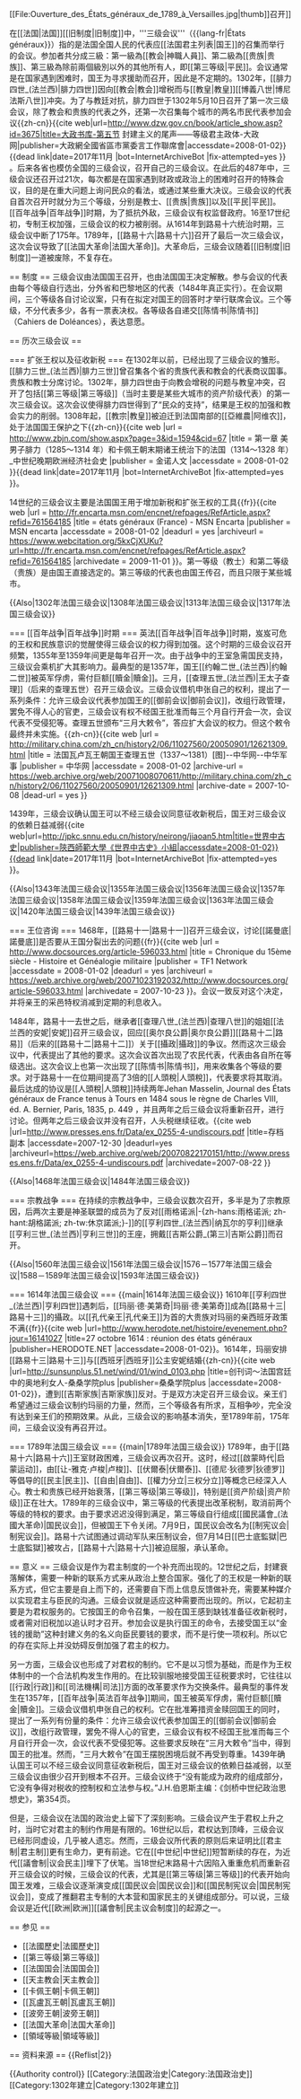 [[File:Ouverture_des_États_généraux_de_1789_à_Versailles.jpg|thumb]]召开]]

在[[法国|法国]][[旧制度|旧制度]]中，'''三级会议'''（{{lang-fr|États généraux}}）指的是法国全国人民的代表应[[法国君主列表|国王]]的召集而举行的会议。参加者共分成三級：第一級為[[教会|神職人員]]、第二級為[[贵族|贵族]]、第三級為除前兩個級別以外的其他所有人，即[[第三等级|平民]]。会议通常是在国家遇到困难时，国王为寻求援助而召开，因此是不定期的。1302年，[[腓力四世_(法兰西)|腓力四世]]因向[[教会|教会]]增税而与[[教皇|教皇]][[博義八世|博尼法斯八世]]冲突。为了与教廷对抗，腓力四世于1302年5月10日召开了第一次三级会议，除了教会和贵族的代表之外，还第一次召集每个城市的两名市民代表参加会议<ref>{{zh-cn}}{{cite web|url=http://www.dzw.gov.cn/book/article_show.asp?id=3675|title=大政书库-第五节 封建主义的尾声——等级君主政体-大政网|publisher=大政網全國省區市黨委言工作聯席會|accessdate=2008-01-02}}{{dead link|date=2017年11月 |bot=InternetArchiveBot |fix-attempted=yes }}
</ref>。后来各省也模仿全国的三级会议，召开自己的三级会议。在此后的487年中，三级会议还召开过21次，每次都是在国家遇到财政或政治上的困难时召开的特殊会议，目的是在重大问题上询问民众的看法，或通过某些重大决议。三级会议的代表自首次召开时就分为三个等级，分别是教士、[[贵族|贵族]]以及[[平民|平民]]。[[百年战争|百年战争]]时期，为了抵抗外敌，三级会议有权监督政府。16至17世纪初，专制王权加强，三级会议的权力被削弱。从1614年到路易十六统治时期，三级会议中断了175年。1789年，[[路易十六|路易十六]]召开了最后一次三级会议，这次会议导致了[[法国大革命|法国大革命]]。大革命后，三级会议随着[[旧制度|旧制度]]一道被废除，不复存在。

== 制度 ==
三级会议由法国国王召开，也由法国国王决定解散。参与会议的代表由每个等级自行选出，分外省和巴黎地区的代表（1484年真正实行）。在会议期间，三个等级各自讨论议案，只有在拟定对国王的回答时才举行联席会议。三个等级，不分代表多少，各有一票表决权。各等级各自递交[[陈情书|陈情书]]（Cahiers de Doléances），表达意愿。

== 历次三级会议 ==

=== 扩张王权以及征收新税 ===
在1302年以前，已经出现了三级会议的雏形。[[腓力三世_(法兰西)|腓力三世]]曾召集各个省的贵族代表和教会的代表商议国事。贵族和教士分席讨论。1302年，腓力四世由于向教会增税的问题与教皇冲突，召开了包括[[第三等级|第三等级]]（当时主要是某些大城市的资产阶级代表）的第一次三级会议。这次会议使得腓力四世得到了“民众的支持”，结果是王权的加强和教会实力的削弱。1308年起，[[教宗|教皇]]被迫迁到法国南部的[[亞維農|阿维农]]，处于法国国王保护之下<ref>{{zh-cn}}{{cite web
 |url        = http://www.zbjn.com/show.aspx?page=3&id=1594&cid=67
 |title      = 第一章 美男子腓力（1285～1314 年）和卡佩王朝末期诸王统治下的法国（1314～1328 年）_中世纪晚期欧洲经济社会史
 |publisher  = 金诺人文
 |accessdate = 2008-01-02
}}{{dead link|date=2017年11月 |bot=InternetArchiveBot |fix-attempted=yes }}</ref>。

14世纪的三级会议主要是法国国王用于增加新税和扩张王权的工具<ref>{{fr}}{{cite web
 |url         = http://fr.encarta.msn.com/encnet/refpages/RefArticle.aspx?refid=761564185
 |title       = états généraux (France) - MSN Encarta
 |publisher   = MSN encarta
 |accessdate  = 2008-01-02
 |deadurl     = yes
 |archiveurl  = https://www.webcitation.org/5kxCjXUKu?url=http://fr.encarta.msn.com/encnet/refpages/RefArticle.aspx?refid=761564185
 |archivedate = 2009-11-01
}}</ref>。第一等级（教士）和第二等级（贵族）是由国王直接选定的。第三等级的代表也由国王传召，而且只限于某些城市。

{{Also|1302年法国三级会议|1308年法国三级会议|1313年法国三级会议|1317年法国三级会议}}

=== [[百年战争|百年战争]]时期 ===
英法[[百年战争|百年战争]]时期，岌岌可危的王权和民族意识的觉醒使得三级会议的权力得到加强。这个时期的三级会议召开频繁，1355年至1359年间更是每年召开一次。由于战争中的王室急需国民支持，三级议会乘机扩大其影响力。最典型的是1357年，国王[[约翰二世_(法兰西)|约翰二世]]被英军俘虏，需付巨额[[贖金|贖金]]。三月，[[查理五世_(法兰西)|王太子查理]]（后来的查理五世）召开三级会议。三级会议借机申张自己的权利，提出了一系列条件：允许三级会议代表参加国王的[[御前会议|御前会议]]，改组行政管理，罢免不得人心的官吏，三级会议有权不经国王批准而每三个月自行开会一次，会议代表不受侵犯等。查理五世颁布“三月大敕令”，答应扩大会议的权力。但这个敕令最终并未实施。<ref>{{zh-cn}}{{cite web
 |url          = http://military.china.com/zh_cn/history2/06/11027560/20050901/12621309.html
 |title        = 法国瓦卢瓦王朝国王查理五世（1337～1381）[图]--中华网--中华军事
 |publisher    = 中华网
 |accessdate   = 2008-01-02
 |archive-url  = https://web.archive.org/web/20071008070611/http://military.china.com/zh_cn/history2/06/11027560/20050901/12621309.html
 |archive-date = 2007-10-08
 |dead-url     = yes
}}</ref>

1439年，三级会议确认国王可以不经三级会议同意征收新税后，国王对三级会议的依赖日益减弱<ref name="h">{{cite web|url=http://jpkc.snnu.edu.cn/history/neirong/jiaoan5.htm|title=世界中古史|publisher=陝西師範大學《世界中古史》小組|accessdate=2008-01-02}}{{dead link|date=2017年11月 |bot=InternetArchiveBot |fix-attempted=yes }}</ref>。

{{Also|1343年法国三级会议|1355年法国三级会议|1356年法国三级会议|1357年法国三级会议|1358年法国三级会议|1359年法国三级会议|1363年法国三级会议|1420年法国三级会议|1439年法国三级会议}}

=== 王位咨询 ===
1468年，[[路易十一|路易十一]]召开三级会议，讨论[[諾曼底|諾曼底]]是否要从王国分裂出去的问题<ref>{{fr}}{{cite web
 |url         = http://www.docsources.org/article-596033.html
 |title       = Chronique du 15ème siècle - Histoire et Généalogie militaire
 |publisher   = TF1 Network
 |accessdate  = 2008-01-02
 |deadurl     = yes
 |archiveurl  = https://web.archive.org/web/20071023192032/http://www.docsources.org/article-596033.html
 |archivedate = 2007-10-23
}}</ref>。会议一致反对这个决定，并将亲王的采邑特权消减到定期的利息收入。

1484年，路易十一去世之后，继承者[[查理八世_(法兰西)|查理八世]]的姐姐[[法兰西的安妮|安妮]]召开三级会议，回应[[奥尔良公爵|奥尔良公爵]][[路易十二|路易]]（后来的[[路易十二|路易十二]]）关于[[攝政|攝政]]的争议。然而这次三级会议中，代表提出了其他的要求。这次会议首次出现了农民代表，代表由各自所在等级选出。这次会议上也第一次出现了[[陈情书|陈情书]]，用来收集各个等级的要求。对于路易十一在位期间提高了3倍的[[人頭稅|人頭稅]]，代表要求将其取消。最后达成的协议是[[人頭稅|人頭稅]]持续两年<ref>Jehan Masselin, Journal des États généraux de France tenus à Tours en 1484 sous le règne de Charles VIII, éd. A. Bernier, Paris, 1835, p. 449 </ref>，并且两年之后三级会议将重新召开，进行讨论。但两年之后三级会议并没有召开，人头税继续征收。<ref>{{cite web |url=http://www.presses.ens.fr/Data/ex_0255-4-undiscours.pdf |title=存档副本 |accessdate=2007-12-30 |deadurl=yes |archiveurl=https://web.archive.org/web/20070822170151/http://www.presses.ens.fr/Data/ex_0255-4-undiscours.pdf |archivedate=2007-08-22 }}</ref>

{{Also|1468年法国三级会议|1484年法国三级会议}}

=== 宗教战争 ===
在持续的宗教战争中，三级会议数次召开，多半是为了宗教原因，后两次主要是神圣联盟的成员为了反对[[雨格诺派|-{zh-hans:雨格诺派; zh-hant:胡格諾派; zh-tw:休京諾派;}-]]的[[亨利四世_(法兰西)|纳瓦尔的亨利]]继承[[亨利三世_(法兰西)|亨利三世]]的王座，拥戴[[吉斯公爵_(第三)|吉斯公爵]]而召开。

{{Also|1560年法国三级会议|1561年法国三级会议|1576－1577年法国三级会议|1588－1589年法国三级会议|1593年法国三级会议}}

=== 1614年法国三级会议 ===
{{main|1614年法国三级会议}}
1610年[[亨利四世_(法兰西)|亨利四世]]遇刺后，[[玛丽·德·美第奇|玛丽·德·美第奇]]成為[[路易十三|路易十三]]的攝政。以[[孔代亲王|孔代亲王]]为首的大贵族对玛丽的亲西班牙政策不满<ref name="hi">{{fr}}{{cite web
|url=http://www.herodote.net/histoire/evenement.php?jour=16141027
|title=27 octobre 1614 : réunion des états généraux
|publisher=HERODOTE.NET
|accessdate=2008-01-02}}</ref>。1614年，玛丽安排[[路易十三|路易十三]]与[[西班牙|西班牙]]公主安妮结婚<ref>{{zh-cn}}{{cite web
|url=http://sunsunplus.51.net/wind/01/wind_0103.php
|title=创刊词～法国宫廷中的奥地利女人-桑桑学院plus
|publisher=桑桑学院plus
|accessdate=2008-01-02}}</ref>，遭到[[吉斯家族|吉斯家族]]反对。于是双方决定召开三级会议。亲王们希望通过三级会议制约玛丽的力量，然而，三个等级各有所求，互相争吵，完全没有达到亲王们的预期效果。从此，三级会议的影响基本消失，至1789年前，175年间，三级会议没有再召开过<ref name="hi"/>。

=== 1789年法国三级会议 ===
{{main|1789年法国三级会议}}
1789年，由于[[路易十六|路易十六]]王室财政困难，三级会议再次召开。这时，经过[[啟蒙時代|启蒙运动]]，由[[让-雅克·卢梭|卢梭]]、[[伏爾泰|伏爾泰]]、[[德尼·狄德罗|狄德罗]]等倡导的[[民主|民主]]、[[自由|自由]]、[[權力分立|三权分立]]等概念已经深入人心。教士和贵族已经开始衰落，[[第三等级|第三等级]]，特别是[[资产阶级|资产阶级]]正在壮大。1789年的三级会议中，第三等级的代表提出改革税制，取消前两个等级的特权的要求。由于要求迟迟没得到满足，第三等级自行组成[[國民議會_(法國大革命)|国民议会]]，但被国王下令关闭。7月9日，国民议会改名为[[制宪议会|制宪议会]]。路易十六试图通过调动军队来压制议会，但7月14日[[巴士底監獄|巴士底監獄]]被攻占，[[路易十六|路易十六]]被迫屈服，承认革命。

== 意义 ==
三级会议是作为君主制度的一个补充而出现的。12世纪之后，封建衰落解体，需要一种新的联系方式来从政治上整合国家。强化了的王权是一种新的联系方式，但它主要是自上而下的，还需要自下而上信息反馈做补充，需要某种媒介以实现君主与臣民的沟通。三级会议就是适应这种需要而出现的。所以，它起初主要是为君权服务的。它按国王的命令召集，一般在国王感到缺钱准备征收新税时，或者需对旧税加以追认时才召开。参加会议是执行国王的命令，去接受国王以“金钱的援助”这种封建义务的名义向臣民要钱的要求，而不是行使一项权利。所以它的存在实际上并没妨碍反倒加强了君主的权力。

另一方面，三级会议也形成了对君权的制约。它不是以习惯为基础，而是作为王权体制中的一个合法机构发生作用的。在比较驯服地接受国王征税要求时，它往往以[[行政|行政]]和[[司法機構|司法]]方面的改革要求作为交换条件。最典型的事件发生在1357年，[[百年战争|英法百年战争]]期间，国王被英军俘虏，需付巨额[[贖金|贖金]]。三级会议借机申张自己的权利。它在批准筹措资金赎回国王的同时，提出了一系列有份量的条件：允许三级会议代表参加国王的[[御前会议|御前会议]]，改组行政管理，罢免不得人心的官吏，三级会议有权不经国王批准而每三个月自行开会一次，会议代表不受侵犯等。这些要求反映在“三月大敕令”当中，得到国王的批准<ref name="h"/>。然而，“三月大敕令”在国王摆脱困境后就不再受到尊重。1439年确认国王可以不经三级会议同意征收新税后，国王对三级会议的依赖日益减弱，以至三级会议由很少召开到根本不召开。三级会议终于“没有能成为政府的组成部分，它没有争得对税收的控制权和立法参与权。”<ref>J.H.伯恩斯主编：《剑桥中世纪政治思想史》，第354页</ref>。

但是，三级会议在法国的政治史上留下了深刻影响。三级会议产生于君权上升之时，当时它对君主的制约作用是有限的。16世纪以后，君权达到顶峰，三级会议已经形同虚设，几乎被人遗忘。然而，三级会议所代表的原则后来证明比[[君主制|君主制]]更有生命力，更有前途。它在[[中世纪|中世纪]]短暂断续的存在，为近代[[議會制|议会民主]]埋下了伏笔。当18世纪末路易十六因陷入重重危机而重新召开三级会议的时候，三级会议的代表，尤其是[[第三等级|第三等级]]的代表开始向国王发难，三级会议逐渐演变成[[国民议会|国民议会]]和[[国民制宪议会|国民制宪议会]]，变成了推翻君主专制的大本营和国家民主的关键组成部分。可以说，三级会议是近代[[欧洲|欧洲]][[議會制|民主议会制度]]的起源之一。

== 参见 ==
* [[法國歷史|法國歷史]]
* [[第三等级|第三等级]]
* [[法国国会|法国国会]]
* [[天主教会|天主教会]]
* [[卡佩王朝|卡佩王朝]]
* [[瓦盧瓦王朝|瓦盧瓦王朝]]
* [[波旁王朝|波旁王朝]]
* [[法国大革命|法国大革命]]
* [[領域等級|領域等級]]

== 资料来源 ==
{{Reflist|2}}

{{Authority control}}
[[Category:法国政治史|Category:法国政治史]]
[[Category:1302年建立|Category:1302年建立]]